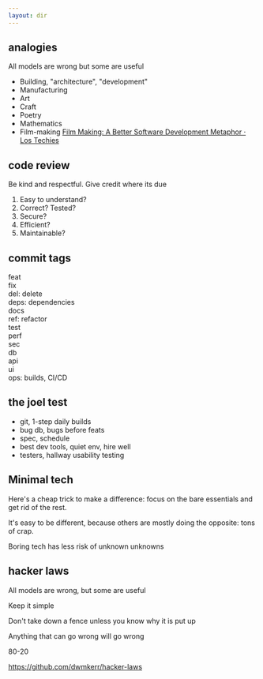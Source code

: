 ```yaml
---
layout: dir
---
```


## analogies 

All models are wrong but some are useful
- Building, "architecture", "development"
- Manufacturing 
- Art
- Craft
- Poetry
- Mathematics
- Film-making [Film Making: A Better Software Development Metaphor · Los Techies](https://lostechies.com/rodpaddock/2010/04/15/film-making-a-better-software-development-metaphor/)


## code review 

Be kind and respectful. Give credit where its due 
1. Easy to understand?  
2. Correct? Tested? 
3. Secure? 
4. Efficient?
5. Maintainable? 

## commit tags 

feat  
fix   
del: delete   
deps: dependencies  
docs  
ref: refactor  
test  
perf  
sec  
db  
api  
ui  
ops: builds, CI/CD


## the joel test
- git, 1-step daily builds 
- bug db, bugs before feats
- spec, schedule
- best dev tools, quiet env, hire well 
- testers, hallway usability testing


## Minimal tech 
Here's a cheap trick to make a difference: focus on the bare essentials and get rid of the rest.

It's easy to be different, because others are mostly doing the opposite: tons of crap.

Boring tech has less risk of unknown unknowns


## hacker laws 

All models are wrong, but some are useful

Keep it simple 

Don't take down a fence unless you know why it is put up

Anything that can go wrong will go wrong

80-20 

<https://github.com/dwmkerr/hacker-laws>